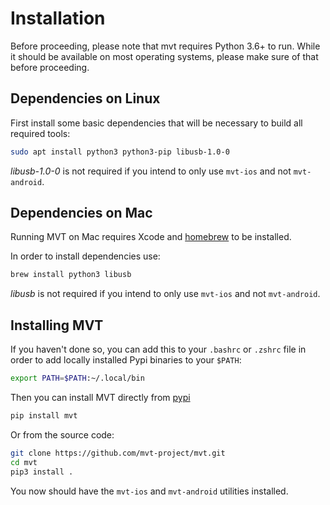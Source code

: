 # Installation

Before proceeding, please note that mvt requires Python 3.6+ to run. While it should be available on most operating systems, please make sure of that before proceeding.

## Dependencies on Linux

First install some basic dependencies that will be necessary to build all required tools:

```bash
sudo apt install python3 python3-pip libusb-1.0-0
```

*libusb-1.0-0* is not required if you intend to only use `mvt-ios` and not `mvt-android`.

## Dependencies on Mac

Running MVT on Mac requires Xcode and [homebrew](https://brew.sh) to be installed.

In order to install dependencies use:

```bash
brew install python3 libusb
```

*libusb* is not required if you intend to only use `mvt-ios` and not `mvt-android`.

## Installing MVT

If you haven't done so, you can add this to your `.bashrc` or `.zshrc` file in order to add locally installed Pypi binaries to your `$PATH`:

```bash
export PATH=$PATH:~/.local/bin
```

Then you can install MVT directly from [pypi](https://pypi.org/project/mvt/)

```bash
pip install mvt
```

Or from the source code:

```bash
git clone https://github.com/mvt-project/mvt.git
cd mvt
pip3 install .
```

You now should have the `mvt-ios` and `mvt-android` utilities installed.
